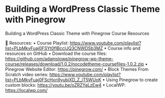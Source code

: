# Building a WordPress Classic Theme with Pinegrow
Building a WordPress Classic Theme with Pinegrow Course Resources

🧰 Resources: 
• Course Playlist: https://www.youtube.com/playlist?list=PLbMkvFuaj0FSYt0flBccIJQ3CNWDSb3MZ
• Course info and resources on GitHub
• Download the course files: https://github.com/adamslowe/pinegrow-wp-theme-course/releases/download/1.0.2/nocodetheme-coursefiles-1.0.2.zip
• Pinegrow Website Editor: https://pinegrow.com/
• Block Themes From Scratch video series: https://www.youtube.com/playlist?list=PLbMkvFuaj0FScHxn9yubiXD_Z_iT5WUoK
• Using Pinegrow to create custom blocks: https://youtu.be/oZRZYaLzEw4
• LocalWP: https://localwp.com/
